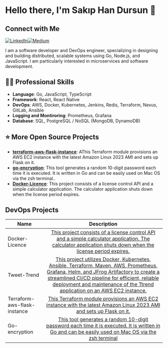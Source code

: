 # Hello there, I'm Sakıp Han Dursun 👋

## Connect with Me
 [![LinkedIn](https://img.shields.io/badge/LinkedIn-0077B5?style=for-the-badge&logo=linkedin&logoColor=white)](https://www.linkedin.com/in/sakiphandursun/)[![Medium](https://img.shields.io/badge/Medium-000000?style=for-the-badge&logo=medium&logoColor=white)](https://medium.com/@dursunsakiphan)


I am a software developer and DevOps engineer, specializing in designing and building distributed, scalable systems using Go, Node.js, and JavaScript. I am particularly interested in microservices and software development.

## 👨‍💻 Professional Skills
- **Language**: Go, JavaScript, TypeScript
- **Framework**: React, React Native
- **DevOps**: AWS, Docker, Kubernetes, Jenkins, Redis, Terraform, Nexus, GitLab, Ansible
- **Logging and Montiroring**: Prometheus, Grafana
- **Database**: SQL, PostgreSQL / NoSQL (MongoDB, DynamoDB)

## ⭐️ More Open Source Projects

- [**terraform-aws-flask-instance**](https://github.com/sakiphan/terraform-aws-flask-instance): AThis Terraform module provisions an AWS EC2 instance with the latest Amazon Linux 2023 AMI and sets up Flask on it.
- [**go-encryption**](https://github.com/sakiphan/go-encryption): This tool generates a random 10-digit password each time it is executed. It is written in Go and can be easily used on Mac OS via the zsh terminal..
- [**Docker-Licence**](https://github.com/sakiphan/Docker-Licence): This project consists of a license control API and a simple calculator application. The calculator application shuts down when the license period expires.

## DevOps Projects

|  Name                  |                                                    Description                                                                       |
| ----------------------- | :---------------------------------------------------------------------------------------------------------------------------------------: |
|Docker-Licence            |[This project consists of a license control API and a simple calculator application. The calculator application shuts down when the license period expires.](https://github.com/sakiphan/Docker-Licence)
|Tweet-Trend             |[This project utilizes Docker, Kubernetes, Ansible, Terraform, Maven, AWS, Prometheus, Grafana, Helm, and JFrog Artifactory to create a streamlined CI/CD pipeline for efficient, reliable deployment and maintenance of the Ttrend application on an AWS EC2 instance.](https://github.com/sakiphan/tweet-trend)
|Terraform-aws-flask-instance              |[This Terraform module provisions an AWS EC2 instance with the latest Amazon Linux 2023 AMI and sets up Flask on it.](https://github.com/sakiphan/terraform-aws-flask-instance)
|Go-encryption             |[This tool generates a random 10-digit password each time it is executed. It is written in Go and can be easily used on Mac OS via the zsh terminal](https://github.com/sakiphan/go-encryption)

